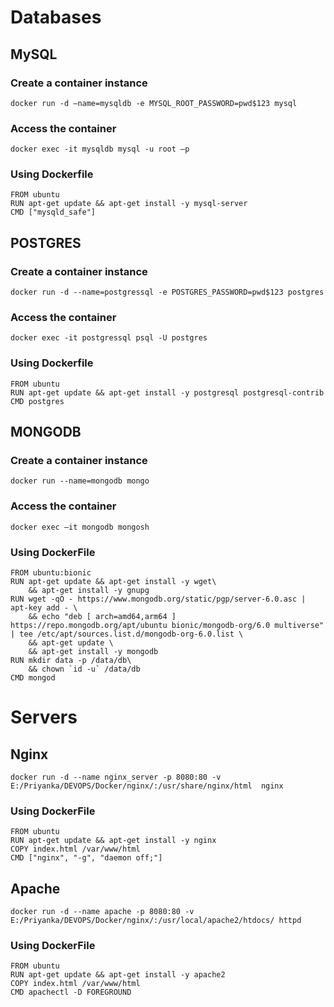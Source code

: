 # Databases

## MySQL  

### Create a container instance
    docker run -d –name=mysqldb -e MYSQL_ROOT_PASSWORD=pwd$123 mysql
### Access the container
    docker exec -it mysqldb mysql -u root –p
### Using Dockerfile
    FROM ubuntu
    RUN apt-get update && apt-get install -y mysql-server
    CMD ["mysqld_safe"]
	
## POSTGRES

### Create a container instance
    docker run -d --name=postgressql -e POSTGRES_PASSWORD=pwd$123 postgres
### Access the container
    docker exec -it postgressql psql -U postgres
### Using Dockerfile
    FROM ubuntu
    RUN apt-get update && apt-get install -y postgresql postgresql-contrib
    CMD postgres
    
## MONGODB

### Create a container instance
    docker run --name=mongodb mongo
### Access the container
    docker exec –it mongodb mongosh
### Using DockerFile
    FROM ubuntu:bionic
    RUN apt-get update && apt-get install -y wget\
        && apt-get install -y gnupg
    RUN wget -qO - https://www.mongodb.org/static/pgp/server-6.0.asc | apt-key add - \
        && echo "deb [ arch=amd64,arm64 ] https://repo.mongodb.org/apt/ubuntu bionic/mongodb-org/6.0 multiverse" | tee /etc/apt/sources.list.d/mongodb-org-6.0.list \
        && apt-get update \
        && apt-get install -y mongodb
    RUN mkdir data -p /data/db\
        && chown `id -u` /data/db
    CMD mongod

# Servers

## Nginx

    docker run -d --name nginx_server -p 8080:80 -v E:/Priyanka/DEVOPS/Docker/nginx/:/usr/share/nginx/html  nginx
### Using DockerFile
    FROM ubuntu
    RUN apt-get update && apt-get install -y nginx
    COPY index.html /var/www/html
    CMD ["nginx", "-g", "daemon off;"]

## Apache

    docker run -d --name apache -p 8080:80 -v E:/Priyanka/DEVOPS/Docker/nginx/:/usr/local/apache2/htdocs/ httpd
### Using DockerFile
    FROM ubuntu
    RUN apt-get update && apt-get install -y apache2
    COPY index.html /var/www/html
    CMD apachectl -D FOREGROUND

 
 


